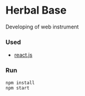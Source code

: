 # Herbal Base

Developing of web instrument

### Used

- [react.js](http://facebook.github.io/react/index.html)

### Run

```
npm install
npm start
```
